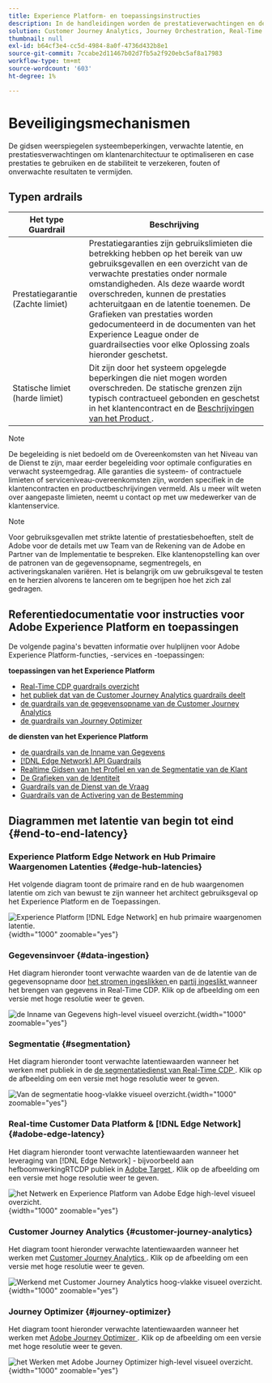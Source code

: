 ```yaml
---
title: Experience Platform- en toepassingsinstructies
description: In de handleidingen worden de prestatieverwachtingen en de gevolgen voor de componenten en services in Adobe Experience Platform en Applications gedefinieerd
solution: Customer Journey Analytics, Journey Orchestration, Real-Time Customer Data Platform
thumbnail: null
exl-id: b64cf3e4-cc5d-4984-8a0f-4736d432b8e1
source-git-commit: 7ccabe2d11467b02d7fb5a2f920ebc5af8a17983
workflow-type: tm+mt
source-wordcount: '603'
ht-degree: 1%

---
```


# Beveiligingsmechanismen
De gidsen weerspiegelen systeembeperkingen, verwachte latentie, en prestatiesverwachtingen om klantenarchitectuur te optimaliseren en case prestaties te gebruiken en de stabiliteit te verzekeren, fouten of onverwachte resultaten te vermijden.

## Typen ardrails

| Het type Guardrail | Beschrijving |
|---|---|
| Prestatiegarantie (Zachte limiet) | Prestatiegaranties zijn gebruikslimieten die betrekking hebben op het bereik van uw gebruiksgevallen en een overzicht van de verwachte prestaties onder normale omstandigheden. Als deze waarde wordt overschreden, kunnen de prestaties achteruitgaan en de latentie toenemen. De Grafieken van prestaties worden gedocumenteerd in de documenten van het Experience League onder de guardrailsecties voor elke Oplossing zoals hieronder geschetst. |
| Statische limiet (harde limiet) | Dit zijn door het systeem opgelegde beperkingen die niet mogen worden overschreden. De statische grenzen zijn typisch contractueel gebonden en geschetst in het klantencontract en de [ Beschrijvingen van het Product ](https://helpx.adobe.com/legal/product-descriptions.html). |

>[!NOTE]
>
> De begeleiding is niet bedoeld om de Overeenkomsten van het Niveau van de Dienst te zijn, maar eerder begeleiding voor optimale configuraties en verwacht systeemgedrag. Alle garanties die systeem- of contractuele limieten of serviceniveau-overeenkomsten zijn, worden specifiek in de klantencontracten en productbeschrijvingen vermeld. Als u meer wilt weten over aangepaste limieten, neemt u contact op met uw medewerker van de klantenservice.

>[!NOTE]
>
> Voor gebruiksgevallen met strikte latentie of prestatiesbehoeften, stelt de Adobe voor de details met uw Team van de Rekening van de Adobe en Partner van de Implementatie te bespreken. Elke klantenopstelling kan over de patronen van de gegevensopname, segmentregels, en activeringskanalen variëren. Het is belangrijk om uw gebruiksgeval te testen en te herzien alvorens te lanceren om te begrijpen hoe het zich zal gedragen.

## Referentiedocumentatie voor instructies voor Adobe Experience Platform en toepassingen

De volgende pagina&#39;s bevatten informatie over hulplijnen voor Adobe Experience Platform-functies, -services en -toepassingen:

**toepassingen van het Experience Platform**

* [ Real-Time CDP guardrails overzicht ](https://experienceleague.adobe.com/docs/experience-platform/rtcdp/guardrails/overview.html)
* [ het publiek dat van de Customer Journey Analytics guardrails deelt ](https://experienceleague.adobe.com/docs/analytics-platform/using/cja-components/audiences/publish.html#latency)
* [ de guardrails van de gegevensopname van de Customer Journey Analytics ](https://experienceleague.adobe.com/docs/experience-platform/sources/connectors/adobe-applications/analytics.html#what-is-the-expected-latency-for-analytics-data-on-platform%3F)
* [ de guardrails van Journey Optimizer ](https://experienceleague.adobe.com/docs/journey-optimizer/using/get-started/guardrails.html)

**de diensten van het Experience Platform**

* [ de guardrails van de Inname van Gegevens ](https://experienceleague.adobe.com/docs/experience-platform/ingestion/guardrails.html)
* [[!DNL Edge Network]  API Guardrails ](https://experienceleague.adobe.com/docs/experience-platform/edge-network-server-api/guardrails.html)
* [ Realtime Gidsen van het Profiel en van de Segmentatie van de Klant ](https://experienceleague.adobe.com/docs/experience-platform/profile/guardrails.html)
* [ De Grafieken van de Identiteit ](https://experienceleague.adobe.com/docs/experience-platform/identity/guardrails.html?lang=en)
* [ Guardrails van de Dienst van de Vraag ](https://experienceleague.adobe.com/docs/experience-platform/query/guardrails.html?lang=en)
* [ Guardrails van de Activering van de Bestemming ](https://experienceleague.adobe.com/docs/experience-platform/destinations/guardrails.html)

## Diagrammen met latentie van begin tot eind {#end-to-end-latency}

### Experience Platform Edge Network en Hub Primaire Waargenomen Latenties {#edge-hub-latencies}

Het volgende diagram toont de primaire rand en de hub waargenomen latentie om zich van bewust te zijn wanneer het architect gebruiksgeval op het Experience Platform en de Toepassingen.

![ Experience Platform [!DNL Edge Network] en hub primaire waargenomen latentie.](/help/blueprints/experience-platform/deployment/assets/aep_edge_hub_latency_v1.svg " Edge Network van het Experience Platform en hub primaire waargenomen latentie "){width="1000" zoomable="yes"}

### Gegevensinvoer {#data-ingestion}

Het diagram hieronder toont verwachte waarden van de de latentie van de gegevensopname door [ het stromen ingeslikken ](https://experienceleague.adobe.com/docs/experience-platform/ingestion/streaming/overview.html) en [ partij ingeslikt ](https://experienceleague.adobe.com/docs/experience-platform/ingestion/batch/getting-started.html?lang=en) wanneer het brengen van gegevens in Real-Time CDP. Klik op de afbeelding om een versie met hoge resolutie weer te geven.

![ de Inname van Gegevens high-level visueel overzicht.](/help/blueprints/experience-platform/deployment/assets/aep_data_flow_guardrails.svg " het Inslikken van Gegevens high-level visuele overzicht en latentiewaarden "){width="1000" zoomable="yes"}

### Segmentatie {#segmentation}

Het diagram hieronder toont verwachte latentiewaarden wanneer het werken met publiek in de [ de segmentatiedienst van Real-Time CDP ](https://experienceleague.adobe.com/docs/experience-platform/segmentation/home.html). Klik op de afbeelding om een versie met hoge resolutie weer te geven.

![ Van de segmentatie hoog-vlakke visueel overzicht.](/help/blueprints/experience-platform/deployment/assets/segmentation_guardrails.svg " de visuele overzicht en latentiewaarden van de Segmentatie op hoog niveau "){width="1000" zoomable="yes"}

### Real-time Customer Data Platform &amp; [!DNL Edge Network] {#adobe-edge-latency}

Het diagram hieronder toont verwachte latentiewaarden wanneer het leveraging van [!DNL Edge Network] - bijvoorbeeld aan hefboomwerkingRTCDP publiek in [ Adobe Target ](https://experienceleague.adobe.com/docs/experience-platform/destinations/catalog/personalization/adobe-target-connection.html?lang=en). Klik op de afbeelding om een versie met hoge resolutie weer te geven.

![ het Netwerk en Experience Platform van Adobe Edge high-level visueel overzicht.](/help/blueprints/experience-platform/deployment/assets/RTCDP_Edge_guardrails.svg " Exporterend publiek naar Adobe Target high-level visueel overzicht en latentie "){width="1000" zoomable="yes"}

### Customer Journey Analytics {#customer-journey-analytics}

Het diagram toont hieronder verwachte latentiewaarden wanneer het werken met [ Customer Journey Analytics ](https://experienceleague.adobe.com/docs/analytics-platform/using/cja-overview/cja-overview.html?lang=en). Klik op de afbeelding om een versie met hoge resolutie weer te geven.

![ Werkend met Customer Journey Analytics hoog-vlakke visueel overzicht.](/help/blueprints/experience-platform/deployment/assets/CJA_guardrails.svg " Werkend met Customer Journey Analytics hoog-vlakke visuele overzicht en latentiewaarden "){width="1000" zoomable="yes"}

### Journey Optimizer {#journey-optimizer}

Het diagram toont hieronder verwachte latentiewaarden wanneer het werken met [ Adobe Journey Optimizer ](https://experienceleague.adobe.com/docs/journey-optimizer/using/get-started/get-started.html?lang=en). Klik op de afbeelding om een versie met hoge resolutie weer te geven.

![ het Werken met Adobe Journey Optimizer high-level visueel overzicht.](/help/blueprints/experience-platform/deployment/assets/AJO_guardrails.svg " Werkend met Adobe Journey Optimizer hoog-vlakke visuele overzicht en latentiewaarden "){width="1000" zoomable="yes"}